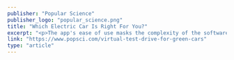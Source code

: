 ```yaml
---
publisher: "Popular Science"
publisher_logo: "popular_science.png"
title: "Which Electric Car Is Right For You?"
excerpt: "<p>The app's ease of use masks the complexity of the software behind it. The MyGreenCar team has created individualized physics models for each available make and model, taking into account specific factors like aerodynamic drag, rolling resistance, torque output, and tractive power. It's a gargantuan task. Every year more than 1,200 new car models are released, each with its own particularities and features.</p>"
link: "https://www.popsci.com/virtual-test-drive-for-green-cars"
type: "article"
---
```

